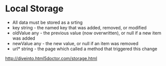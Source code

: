 # Local Storage
- All data must be stored as a srting
- key	string	- the named key that was added, removed, or modified
- oldValue	any	- the previous value (now overwritten), or null if a new item was added
- newValue	any	- the new value, or null if an item was removed
- url*	string	- the page which called a method that triggered this change

http://diveinto.html5doctor.com/storage.html